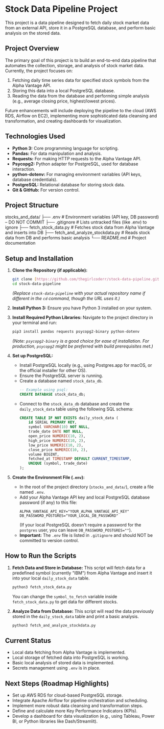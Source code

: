# Stock Data Pipeline Project

This project is a data pipeline designed to fetch daily stock market data from an external API, store it in a PostgreSQL database, and perform basic analysis on the stored data.

## Project Overview

The primary goal of this project is to build an end-to-end data pipeline that automates the collection, storage, and analysis of stock market data. Currently, the project focuses on:

1.  Fetching daily time series data for specified stock symbols from the Alpha Vantage API.
2.  Storing this data into a local PostgreSQL database.
3.  Reading the data from the database and performing simple analysis (e.g., average closing price, highest/lowest prices).

Future enhancements will include deploying the pipeline to the cloud (AWS RDS, Airflow on EC2), implementing more sophisticated data cleansing and transformation, and creating dashboards for visualization.

## Technologies Used

- **Python 3:** Core programming language for scripting.
- **Pandas:** For data manipulation and analysis.
- **Requests:** For making HTTP requests to the Alpha Vantage API.
- **Psycopg2:** Python adapter for PostgreSQL, used for database interaction.
- **python-dotenv:** For managing environment variables (API keys, database credentials).
- **PostgreSQL:** Relational database for storing stock data.
- **Git & GitHub:** For version control.

## Project Structure

stocks_and_data/
├── .env # Environment variables (API key, DB password) – DO NOT COMMIT
├── .gitignore # Lists untracked files (like .env) to ignore
├── fetch_stock_data.py # Fetches stock data from Alpha Vantage and inserts into DB
├── fetch_and_analyze_stockdata.py # Reads stock data from DB and performs basic analysis
└── README.md # Project documentation

## Setup and Installation

1.  **Clone the Repository (if applicable):**

    ```bash
    git clone [https://github.com/thegirlcoderr/stock-data-pipeline.git](https://github.com/thegirlcoderr/stock-data-pipeline.git)
    cd stock-data-pipeline
    ```

    _(Replace `stock-data-pipeline` with your actual repository name if different in the `cd` command, though the URL uses it.)_

2.  **Install Python 3:**
    Ensure you have Python 3 installed on your system.

3.  **Install Required Python Libraries:**
    Navigate to the project directory in your terminal and run:

    ```bash
    pip3 install pandas requests psycopg2-binary python-dotenv
    ```

    _(Note: `psycopg2-binary` is a good choice for ease of installation. For production, `psycopg2` might be preferred with build prerequisites met.)_

4.  **Set up PostgreSQL:**

    - Install PostgreSQL locally (e.g., using Postgres.app for macOS, or the official installer for other OS).
    - Ensure the PostgreSQL server is running.
    - Create a database named `stock_data_db`.
      ```sql
      -- Example using psql:
      CREATE DATABASE stock_data_db;
      ```
    - Connect to the `stock_data_db` database and create the `daily_stock_data` table using the following SQL schema:
      ```sql
      CREATE TABLE IF NOT EXISTS daily_stock_data (
          id SERIAL PRIMARY KEY,
          symbol VARCHAR(10) NOT NULL,
          trade_date DATE NOT NULL,
          open_price NUMERIC(10, 2),
          high_price NUMERIC(10, 2),
          low_price NUMERIC(10, 2),
          close_price NUMERIC(10, 2),
          volume BIGINT,
          fetched_at TIMESTAMP DEFAULT CURRENT_TIMESTAMP,
          UNIQUE (symbol, trade_date)
      );
      ```

5.  **Create the Environment File (`.env`):**
    - In the root of the project directory (`stocks_and_data/`), create a file named `.env`.
    - Add your Alpha Vantage API key and local PostgreSQL database password (if any) to this file:
      ```env
      ALPHA_VANTAGE_API_KEY="YOUR_ALPHA_VANTAGE_API_KEY"
      DB_PASSWORD_POSTGRES="YOUR_LOCAL_DB_PASSWORD"
      ```
      (If your local PostgreSQL doesn't require a password for the `postgres` user, you can leave `DB_PASSWORD_POSTGRES=""`).
    - **Important:** The `.env` file is listed in `.gitignore` and should NOT be committed to version control.

## How to Run the Scripts

1.  **Fetch Data and Store in Database:**
    This script will fetch data for a predefined symbol (currently "IBM") from Alpha Vantage and insert it into your local `daily_stock_data` table.

    ```bash
    python3 fetch_stock_data.py
    ```

    You can change the `symbol_to_fetch` variable inside `fetch_stock_data.py` to get data for different stocks.

2.  **Analyze Data from Database:**
    This script will read the data previously stored in the `daily_stock_data` table and print a basic analysis.
    ```bash
    python3 fetch_and_analyze_stockdata.py
    ```

## Current Status

- Local data fetching from Alpha Vantage is implemented.
- Local storage of fetched data into PostgreSQL is working.
- Basic local analysis of stored data is implemented.
- Secrets management using `.env` is in place.

## Next Steps (Roadmap Highlights)

- Set up AWS RDS for cloud-based PostgreSQL storage.
- Integrate Apache Airflow for pipeline orchestration and scheduling.
- Implement more robust data cleansing and transformation steps.
- Define and calculate more Key Performance Indicators (KPIs).
- Develop a dashboard for data visualization (e.g., using Tableau, Power BI, or Python libraries like Dash/Streamlit).
